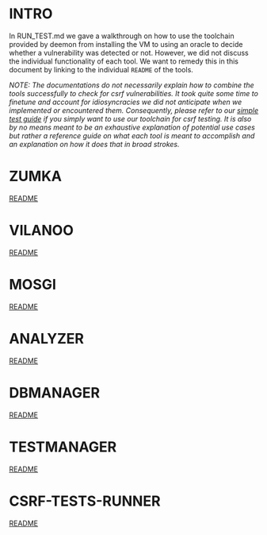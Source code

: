 # INTRO

In RUN_TEST.md we gave a walkthrough on how to use the toolchain provided by deemon from installing the VM to using an oracle to decide whether 
a vulnerability was detected or not. However, we did not discuss the individual functionality of each tool. We want to remedy this
in this document by linking to the individual `README` of the tools. 

*NOTE: The documentations do not necessarily explain how to combine the tools successfully to check for csrf vulnerabilities. It took
quite some time to finetune and account for idiosyncracies we did not anticipate when we implemented or encountered them. Consequently, please refer
to our [simple test guide](./RUN_TEST.md) if you simply want to use our toolchain for csrf testing. It is also by no means meant to be an exhaustive explanation of 
potential use cases but rather a reference guide on what each tool is meant to accomplish and an explanation on how it does that in broad
strokes.*


# ZUMKA

[README](./zumka/README.md)

# VILANOO

[README](./vilanoo2/src/README.md)

# MOSGI

[README](./mosgi/README.md)

# ANALYZER

[README](./rawtrace-analysis/README.md)

# DBMANAGER

[README](./deep-modeling/README.md#dbmanager)

# TESTMANAGER

[README](./deep-modeling/README.md#Testermanager)

# CSRF-TESTS-RUNNER

[README](./csrf-test-runner/README.md)
